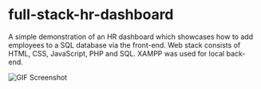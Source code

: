 # full-stack-hr-dashboard
A simple demonstration of an HR dashboard which showcases how to add employees to a SQL database via the front-end. Web stack consists of HTML, CSS, JavaScript, PHP and SQL. XAMPP was used for local back-end.

![GIF Screenshot](https://user-images.githubusercontent.com/60179984/181651383-40968fb2-c01d-448f-8ed8-4f709b851d51.gif)
